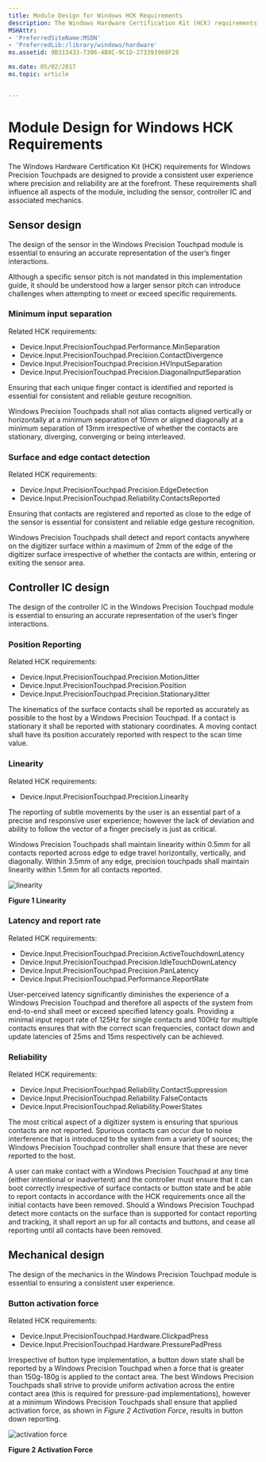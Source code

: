 ```yaml
---
title: Module Design for Windows HCK Requirements
description: The Windows Hardware Certification Kit (HCK) requirements for Windows Precision Touchpads are designed to provide a consistent user experience where precision and reliability are at the forefront.
MSHAttr:
- 'PreferredSiteName:MSDN'
- 'PreferredLib:/library/windows/hardware'
ms.assetid: 9B313433-7306-4B8C-9C1D-273393960F28

ms.date: 05/02/2017
ms.topic: article


---
```


#  Module Design for Windows HCK Requirements


The Windows Hardware Certification Kit (HCK) requirements for Windows Precision Touchpads are designed to provide a consistent user experience where precision and reliability are at the forefront. These requirements shall influence all aspects of the module, including the sensor, controller IC and associated mechanics.

## <a href="" id="sensor-design-"></a>Sensor design


The design of the sensor in the Windows Precision Touchpad module is essential to ensuring an accurate representation of the user’s finger interactions.

Although a specific sensor pitch is not mandated in this implementation guide, it should be understood how a larger sensor pitch can introduce challenges when attempting to meet or exceed specific requirements.

### Minimum input separation

Related HCK requirements:

-   Device.Input.PrecisionTouchpad.Performance.MinSeparation
-   Device.Input.PrecisionTouchpad.Precision.ContactDivergence
-   Device.Input.PrecisionTouchpad.Precision.HVInputSeparation
-   Device.Input.PrecisionTouchpad.Precision.DiagonalInputSeparation

Ensuring that each unique finger contact is identified and reported is essential for consistent and reliable gesture recognition.

Windows Precision Touchpads shall not alias contacts aligned vertically or horizontally at a minimum separation of 10mm or aligned diagonally at a minimum separation of 13mm irrespective of whether the contacts are stationary, diverging, converging or being interleaved.

### Surface and edge contact detection

Related HCK requirements:

-   Device.Input.PrecisionTouchpad.Precision.EdgeDetection
-   Device.Input.PrecisionTouchpad.Reliability.ContactsReported

Ensuring that contacts are registered and reported as close to the edge of the sensor is essential for consistent and reliable edge gesture recognition.

Windows Precision Touchpads shall detect and report contacts anywhere on the digitizer surface within a maximum of 2mm of the edge of the digitizer surface irrespective of whether the contacts are within, entering or exiting the sensor area.

## <a href="" id="controller-ic-design-"></a>Controller IC design


The design of the controller IC in the Windows Precision Touchpad module is essential to ensuring an accurate representation of the user’s finger interactions.

### Position Reporting

Related HCK requirements:

-   Device.Input.PrecisionTouchpad.Precision.MotionJitter
-   Device.Input.PrecisionTouchpad.Precision.Position
-   Device.Input.PrecisionTouchpad.Precision.StationaryJitter

The kinematics of the surface contacts shall be reported as accurately as possible to the host by a Windows Precision Touchpad. If a contact is stationary it shall be reported with stationary coordinates. A moving contact shall have its position accurately reported with respect to the scan time value.

### Linearity

Related HCK requirements:

-   Device.Input.PrecisionTouchpad.Precision.Linearity

The reporting of subtle movements by the user is an essential part of a precise and responsive user experience; however the lack of deviation and ability to follow the vector of a finger precisely is just as critical.

Windows Precision Touchpads shall maintain linearity within 0.5mm for all contacts reported across edge to edge travel horizontally, vertically, and diagonally. Within 3.5mm of any edge, precision touchpads shall maintain linearity within 1.5mm for all contacts reported.

![linearity](../images/implementationfig14linearity.jpg)

**Figure 1 Linearity**

### Latency and report rate

Related HCK requirements:

-   Device.Input.PrecisionTouchpad.Precision.ActiveTouchdownLatency
-   Device.Input.PrecisionTouchpad.Precision.IdleTouchDownLatency
-   Device.Input.PrecisionTouchpad.Precision.PanLatency
-   Device.Input.PrecisionTouchpad.Performance.ReportRate

User-perceived latency significantly diminishes the experience of a Windows Precision Touchpad and therefore all aspects of the system from end-to-end shall meet or exceed specified latency goals. Providing a minimal input report rate of 125Hz for single contacts and 100Hz for multiple contacts ensures that with the correct scan frequencies, contact down and update latencies of 25ms and 15ms respectively can be achieved.

### Reliability

Related HCK requirements:

-   Device.Input.PrecisionTouchpad.Reliability.ContactSuppression
-   Device.Input.PrecisionTouchpad.Reliability.FalseContacts
-   Device.Input.PrecisionTouchpad.Reliability.PowerStates

The most critical aspect of a digitizer system is ensuring that spurious contacts are not reported. Spurious contacts can occur due to noise interference that is introduced to the system from a variety of sources; the Windows Precision Touchpad controller shall ensure that these are never reported to the host.

A user can make contact with a Windows Precision Touchpad at any time (either intentional or inadvertent) and the controller must ensure that it can boot correctly irrespective of surface contacts or button state and be able to report contacts in accordance with the HCK requirements once all the initial contacts have been removed. Should a Windows Precision Touchpad detect more contacts on the surface than is supported for contact reporting and tracking, it shall report an up for all contacts and buttons, and cease all reporting until all contacts have been removed.

## <a href="" id="mechanical-design-"></a>Mechanical design


The design of the mechanics in the Windows Precision Touchpad module is essential to ensuring a consistent user experience.

### Button activation force

Related HCK requirements:

-   Device.Input.PrecisionTouchpad.Hardware.ClickpadPress
-   Device.Input.PrecisionTouchpad.Hardware.PressurePadPress

Irrespective of button type implementation, a button down state shall be reported by a Windows Precision Touchpad when a force that is greater than 150g-180g is applied to the contact area. The best Windows Precision Touchpads shall strive to provide uniform activation across the entire contact area (this is required for pressure-pad implementations), however at a minimum Windows Precision Touchpads shall ensure that applied activation force, as shown in *Figure 2 Activation Force*, results in button down reporting.

![activation force](../images/implementationfig15activationforce.jpg)

**Figure 2 Activation Force**

 

 






